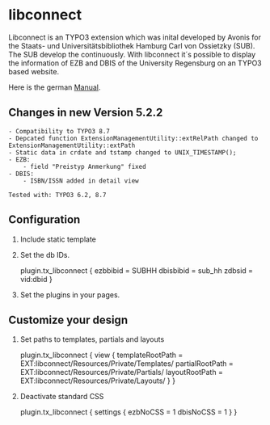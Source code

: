 # libconnect

Libconnect is an TYPO3 extension which was inital developed by Avonis for the Staats- und Universitätsbibliothek Hamburg Carl von Ossietzky (SUB). The SUB develop the continuously.
With libconnect it´s possible to display the information of EZB and DBIS of the University Regensburg on an TYPO3 based website.

Here is the german [Manual](doc/manual.pdf "Ausführliches Manual").

## Changes in new Version 5.2.2

    - Compatibility to TYPO3 8.7
    - Depcated function ExtensionManagementUtility::extRelPath changed to ExtensionManagementUtility::extPath
    - Static data in crdate and tstamp changed to UNIX_TIMESTAMP();
    - EZB:
        - field "Preistyp Anmerkung" fixed
    - DBIS:
        - ISBN/ISSN added in detail view 

    Tested with: TYPO3 6.2, 8.7

## Configuration

1. Include static template
2. Set the db IDs. 

    plugin.tx_libconnect {
        ezbbibid = SUBHH
        dbisbibid = sub_hh
        zdbsid = vid:dbid
    }

3. Set the plugins in your pages.

## Customize your design

1. Set paths to templates, partials and layouts

    plugin.tx_libconnect {
        view {
            templateRootPath = EXT:libconnect/Resources/Private/Templates/
            partialRootPath = EXT:libconnect/Resources/Private/Partials/
            layoutRootPath = EXT:libconnect/Resources/Private/Layouts/
        }
    }

2. Deactivate standard CSS

    plugin.tx_libconnect {
        settings {
            ezbNoCSS = 1
            dbisNoCSS = 1
        }
    }

